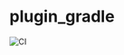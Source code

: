 # plugin_gradle

![CI](https://github.com/diegoferreiracaetano/plugin_gradle/workflows/CI/badge.svg)
